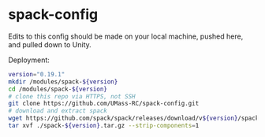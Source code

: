 # spack-config

Edits to this config should be made on your local machine, pushed here, and pulled down to Unity.

Deployment:
```sh
version="0.19.1"
mkdir /modules/spack-${version}
cd /modules/spack-${version}
# clone this repo via HTTPS, not SSH
git clone https://github.com/UMass-RC/spack-config.git
# download and extract spack
wget https://github.com/spack/spack/releases/download/v${version}/spack-${version}.tar.gz
tar xvf ./spack-${version}.tar.gz --strip-components=1
```
